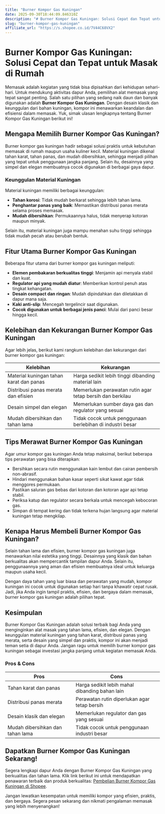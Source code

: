 ```yaml
---
title: "Burner Kompor Gas Kuningan"
date: 2025-09-30T18:44:09.846310Z
description: "# Burner Kompor Gas Kuningan: Solusi Cepat dan Tepat untuk Masak di Rumah..."
slug: "burner-kompor-gas-kuningan"
affiliate_url: "https://s.shopee.co.id/7V44C68VX2"
---
```

# Burner Kompor Gas Kuningan: Solusi Cepat dan Tepat untuk Masak di Rumah

Memasak adalah kegiatan yang tidak bisa dipisahkan dari kehidupan sehari-hari. Untuk mendukung aktivitas dapur Anda, pemilihan alat memasak yang tepat sangat penting. Salah satu pilihan yang sedang naik daun dan banyak digunakan adalah **Burner Kompor Gas Kuningan**. Dengan desain klasik dan keunggulan dari bahan kuningan, kompor ini menawarkan keandalan dan efisiensi dalam memasak. Yuk, simak ulasan lengkapnya tentang Burner Kompor Gas Kuningan berikut ini!

## Mengapa Memilih Burner Kompor Gas Kuningan?

Burner kompor gas kuningan hadir sebagai solusi praktis untuk kebutuhan memasak di rumah maupun usaha kuliner kecil. Material kuningan dikenal tahan karat, tahan panas, dan mudah dibersihkan, sehingga menjadi pilihan yang tepat untuk penggunaan jangka panjang. Selain itu, desainnya yang simpel dan elegan membuatnya cocok digunakan di berbagai gaya dapur.

### Keunggulan Material Kuningan

Material kuningan memiliki berbagai keunggulan:
- **Tahan korosi**: Tidak mudah berkarat sehingga lebih tahan lama.
- **Penghantar panas yang baik**: Memastikan distribusi panas merata selama proses memasak.
- **Mudah dibersihkan**: Permukaannya halus, tidak menyerap kotoran maupun minyak.

Selain itu, material kuningan juga mampu menahan suhu tinggi sehingga tidak mudah pecah atau berubah bentuk.

## Fitur Utama Burner Kompor Gas Kuningan

Beberapa fitur utama dari burner kompor gas kuningan meliputi:
- **Elemen pembakaran berkualitas tinggi**: Menjamin api menyala stabil dan kuat.
- **Regulator api yang mudah diatur**: Memberikan kontrol penuh atas tingkat kehangatan.
- **Desain compact dan ringan**: Mudah dipindahkan dan diletakkan di dapur mana saja.
- **Kaki anti-slip**: Mencegah tergelincir saat digunakan.
- **Cocok digunakan untuk berbagai jenis panci**: Mulai dari panci besar hingga kecil.

## Kelebihan dan Kekurangan Burner Kompor Gas Kuningan

Agar lebih jelas, berikut kami rangkum kelebihan dan kekurangan dari burner kompor gas kuningan:

| Kelebihan                                   | Kekurangan                                   |
|----------------------------------------------|----------------------------------------------|
| Material kuningan tahan karat dan panas     | Harga sedikit lebih tinggi dibanding material lain   |
| Distribusi panas merata dan efisien         | Memerlukan perawatan rutin agar tetap bersih dan berkilau |
| Desain simpel dan elegan                    | Memerlukan sumber daya gas dan regulator yang sesuai |
| Mudah dibersihkan dan tahan lama          | Tidak cocok untuk penggunaan berlebihan di industri besar |

## Tips Merawat Burner Kompor Gas Kuningan

Agar umur kompor gas kuningan Anda tetap maksimal, berikut beberapa tips perawatan yang bisa diterapkan:
- Bersihkan secara rutin menggunakan kain lembut dan cairan pembersih non-abrasif.
- Hindari menggunakan bahan kasar seperti sikat kawat agar tidak menggores permukaan.
- Pastikan saluran gas bebas dari kotoran dan kotoran agar api tetap stabil.
- Periksa katup dan regulator secara berkala untuk mencegah kebocoran gas.
- Simpan di tempat kering dan tidak terkena hujan langsung agar material kuningan tetap mengkilap.

## Kenapa Harus Membeli Burner Kompor Gas Kuningan?

Selain tahan lama dan efisien, burner kompor gas kuningan juga menawarkan nilai estetika yang tinggi. Desainnya yang klasik dan bahan berkualitas akan mempercantik tampilan dapur Anda. Selain itu, penggunaannya yang aman dan efisien membuatnya ideal untuk keluarga maupun usaha kecil.

Dengan daya tahan yang luar biasa dan perawatan yang mudah, kompor kuningan ini cocok untuk digunakan setiap hari tanpa khawatir cepat rusak. Jadi, jika Anda ingin tampil praktis, efisien, dan bergaya dalam memasak, burner kompor gas kuningan adalah pilihan tepat.

## Kesimpulan

Burner Kompor Gas Kuningan adalah solusi terbaik bagi Anda yang menginginkan alat masak yang tahan lama, efisien, dan elegan. Dengan keunggulan material kuningan yang tahan karat, distribusi panas yang merata, serta desain yang simpel dan praktis, kompor ini akan menjadi teman setia di dapur Anda. Jangan ragu untuk memilih burner kompor gas kuningan sebagai investasi jangka panjang untuk kegiatan memasak Anda.

### Pros & Cons

| **Pros** | **Cons** |
|---|---|
| Tahan karat dan panas | Harga sedikit lebih mahal dibanding bahan lain |
| Distribusi panas merata | Perawatan rutin diperlukan agar tetap bersih |
| Desain klasik dan elegan | Memerlukan regulator dan gas yang sesuai |
| Mudah dibersihkan dan tahan lama | Tidak cocok untuk penggunaan industri besar |

## Dapatkan Burner Kompor Gas Kuningan Sekarang!

Segera lengkapi dapur Anda dengan Burner Kompor Gas Kuningan yang berkualitas dan tahan lama. Klik link berikut ini untuk mendapatkan penawaran terbaik dan produk berkualitas: [Pembelian Burner Kompor Gas Kuningan di Shopee](https://s.shopee.co.id/7V44C68VX2).

Jangan lewatkan kesempatan untuk memiliki kompor yang efisien, praktis, dan bergaya. Segera pesan sekarang dan nikmati pengalaman memasak yang lebih menyenangkan!